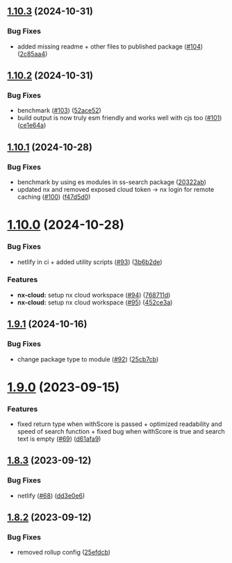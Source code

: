 ## [1.10.3](https://github.com/yann510/ss-search/compare/v1.10.2...v1.10.3) (2024-10-31)


### Bug Fixes

* added missing readme + other files to published package ([#104](https://github.com/yann510/ss-search/issues/104)) ([2c85aa4](https://github.com/yann510/ss-search/commit/2c85aa4bdb38e39ed859561a6e81ff50f17fc25b))

## [1.10.2](https://github.com/yann510/ss-search/compare/v1.10.1...v1.10.2) (2024-10-31)


### Bug Fixes

* benchmark ([#103](https://github.com/yann510/ss-search/issues/103)) ([52ace52](https://github.com/yann510/ss-search/commit/52ace525f6e89d04c7a246a4de674027cae82cf2))
* build output is now truly esm friendly and works well with cjs too ([#101](https://github.com/yann510/ss-search/issues/101)) ([ce1e64a](https://github.com/yann510/ss-search/commit/ce1e64a30bdd40c4abd1b8b881a288b29e18abef))

## [1.10.1](https://github.com/yann510/ss-search/compare/v1.10.0...v1.10.1) (2024-10-28)


### Bug Fixes

* benchmark by using es modules in ss-search package ([20322ab](https://github.com/yann510/ss-search/commit/20322ab61896eb8a7d35b0e922655f4da0976f62))
* updated nx and removed exposed cloud token -> nx login for remote caching ([#100](https://github.com/yann510/ss-search/issues/100)) ([f47d5d0](https://github.com/yann510/ss-search/commit/f47d5d0f15eaae1f0b6ca522774e5bf48f571604))

# [1.10.0](https://github.com/yann510/ss-search/compare/v1.9.1...v1.10.0) (2024-10-28)


### Bug Fixes

* netlify in ci + added utility scripts ([#93](https://github.com/yann510/ss-search/issues/93)) ([3b6b2de](https://github.com/yann510/ss-search/commit/3b6b2dec1de3f432b6ac95d92e62aa5b9e94c15d))


### Features

* **nx-cloud:** setup nx cloud workspace ([#94](https://github.com/yann510/ss-search/issues/94)) ([768711d](https://github.com/yann510/ss-search/commit/768711d2b85fcc828875217e824037455e90d706))
* **nx-cloud:** setup nx cloud workspace ([#95](https://github.com/yann510/ss-search/issues/95)) ([452ce3a](https://github.com/yann510/ss-search/commit/452ce3a3bd59b05cdf6b9c2e25138f1b5fcdac73))

## [1.9.1](https://github.com/yann510/ss-search/compare/v1.9.0...v1.9.1) (2024-10-16)


### Bug Fixes

* change package type to module ([#92](https://github.com/yann510/ss-search/issues/92)) ([25cb7cb](https://github.com/yann510/ss-search/commit/25cb7cb823fff58b865c345035ec73974a621d73))

# [1.9.0](https://github.com/yann510/ss-search/compare/v1.8.3...v1.9.0) (2023-09-15)


### Features

* fixed return type when withScore is passed + optimized readability and speed of search function + fixed bug when withScore is true and search text is empty ([#69](https://github.com/yann510/ss-search/issues/69)) ([d61afa9](https://github.com/yann510/ss-search/commit/d61afa998ebd69872b1a294351d37d2e77cf9651))

## [1.8.3](https://github.com/yann510/ss-search/compare/v1.8.2...v1.8.3) (2023-09-12)


### Bug Fixes

* netlify ([#68](https://github.com/yann510/ss-search/issues/68)) ([dd3e0e6](https://github.com/yann510/ss-search/commit/dd3e0e625412813e6389ef1cb9e1e0c783679797))

## [1.8.2](https://github.com/yann510/ss-search/compare/v1.8.1...v1.8.2) (2023-09-12)


### Bug Fixes

* removed rollup config ([25efdcb](https://github.com/yann510/ss-search/commit/25efdcb3740e7569d4c3f30caf003eaf4b821c65))
